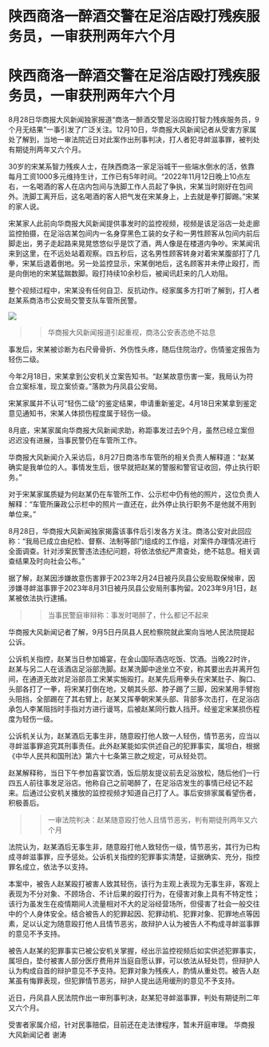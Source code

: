 # 陕西商洛一醉酒交警在足浴店殴打残疾服务员，一审获刑两年六个月

# 陕西商洛一醉酒交警在足浴店殴打残疾服务员，一审获刑两年六个月

8月28日华商报大风新闻独家报道“商洛一醉酒交警足浴店殴打智力残疾服务员，9个月无结果”一事引发了广泛关注。12月10日，华商报大风新闻记者从受害方家属处了解到，当地一审法院近日对此案作出刑事判决，打人者犯寻衅滋事罪，被判处有期徒刑两年又六个月。

30岁的宋某系智力残疾人士，在陕西商洛一家足浴城干一些端水倒水的活，依靠每月工资1000多元维持生计，工作已有5年时间。“2022年11月12日晚上10点左右，一名喝酒的客人在店内包间与洗脚工作人员起了争执，宋某当时刚好在包间外。洗脚工离开后，这名喝酒的客人把气发在宋某身上，上去就是拳打脚踢。”宋某的家人说。

宋某家人此前向华商报大风新闻提供事发时的监控视频，视频是该足浴店一处走廊监控拍摄，在足浴店某包间内一名身穿黑色工装的女子和一男性顾客从包间内前后脚走出，男子走起路来晃晃悠悠似乎是饮了酒，两人像是在楼道内争吵。宋某闻讯来到这里，在不远处站着观察。四五秒后，这名男性顾客转身对着宋某腹部打了几拳，宋某后退着倒地。另一处监控显示，宋某倒地后，这名顾客并未停止殴打，而是向倒地的宋某猛踹数脚。殴打持续10余秒后，被闻讯赶来的几人劝阻。

整个视频过程中，宋某没有任何自卫、反抗动作。经家属多方打听了解到，打人者赵某系商洛市公安局交警支队车管所民警。

![](https://inews.gtimg.com/om_bt/OrNZVB9R1kXUCyphHa5vWHION0DX0rS9pY1VY1xVRIsmUAA/1000)

>>华商报大风新闻报道引起重视，商洛公安表态绝不姑息

事发后，宋某被诊断为右尺骨骨折、外伤性头疼，随后住院治疗。伤情鉴定报告为轻伤二级。

今年2月18日，宋某拿到公安机关立案告知书。“赵某故意伤害一案，我局认为符合立案标准，现立案侦查。”落款为丹凤县公安局。

宋某家属并不认可“轻伤二级”的鉴定结果，申请重新鉴定。4月18日宋某拿到鉴定意见通知书，宋某人体损伤程度属于轻伤一级。

8月底，宋某家属向华商报大风新闻求助，称距事发过去9个月，虽然已经立案但迟迟没有进展，当事民警仍在车管所工作。

华商报大风新闻介入采访后，8月27日商洛市车管所的相关负责人解释道：“赵某确实是我单位的人。事情发生后，很早就把赵某的警服和警官证收回，停止执行职务。”

对于宋某家属质疑为何赵某仍在车管所工作、公示栏中仍有他的照片，这位负责人解释：“车管所廉政公示栏中的照片一直还在，此外停止执行职务不是他就不用到单位来。”

8月28日，华商报大风新闻独家揭露该事件后引发各方关注。商洛公安对此回应称：“我局已成立由纪检、督察、法制等部门组成的工作组，对案件办理情况进行全面调查。针对涉案民警违法违纪问题，将依法依纪严肃查处，绝不姑息。相关调查结果及时向社会公布。”

据了解，赵某因涉嫌故意伤害罪于2023年2月24日被丹凤县公安局取保候审，因涉嫌寻衅滋事罪于2023年8月31日被丹凤县公安局刑事拘留。2023年9月1日，赵某被依法执行逮捕。

>>当事民警庭审辩称：事发时喝醉了，什么都记不起来

华商报大风新闻记者了解，9月5日丹凤县人民检察院就此案向当地人民法院提起公诉。

公诉机关指控，赵某当日参加婚宴，在金山国际酒店吃饭、饮酒。当晚22时许，赵某与另二人在该酒店足浴部洗脚。赵某洗脚中途坐立不安，称其要出去并离开包间，在通道无故对足浴部员工宋某实施殴打。赵某先后用拳头在宋某肚子、胸口、头部各打了一拳，将宋某打倒在地，又朝其头部、脖子踢了三脚，因宋某用手臂抱头阻挡，全部踢在了其右臂上，赵某又挥拳朝宋某头部、背部多次击打，在足浴店承包人李某阻挡时手指对方进行谩骂，后被赵某同行数人挡开。经鉴定宋某损伤程度为轻伤一级。

公诉机关认为，赵某酒后无事生非，随意殴打他人致一人轻伤，情节恶劣，应当以寻衅滋事罪追究其刑事责任。此外赵某能如实供述自己的犯罪事实，属坦白，根据《中华人民共和国刑法》第六十七条第三款之规定，可从轻处罚。

赵某解释称，当日下午参加喜宴饮酒，饭后朋友提议前去足浴放松，随后他们一行四五人前往事发足浴店。他称自己之前喝醉了，在足浴店发生的事情已经记不起来。后通过公安机关播放的监控视频才知道自己打了人。事后安排家属看望伤者，积极善后。

>>一审法院判决：赵某随意殴打他人且情节恶劣，判有期徒刑两年又六个月

法院认为，赵某酒后无事生非，随意殴打他人致轻伤一级，情节恶劣，其行为已构成寻衅滋事罪，应予惩处。公诉机关指控的犯罪事实清楚，证据确实、充分，指控罪名成立，依法予以支持。

本案中，被告人赵某殴打被害人致其轻伤，该行为主观上表现为无事生非，客观上表现为不分对象、不顾场合、不计后果的殴打行为，在侵害对象上具有不特定性；该行为虽发生在疫情期间人流量相对不大的足浴经营场所，但侵害了社会一般交往中的个人身体安全。结合被告人的犯罪起因、犯罪动机、犯罪对象、犯罪地点等因素，足以认定为随意殴打他人且情节恶劣，故辩护人认为被告人不构成寻衅滋事罪的意见不予支持。

被告人赵某的犯罪事实已被公安机关掌握，经出示监控视频后如实供述犯罪事实，属坦白，垫付被害人部分医疗费用并当庭自愿认罪，可以依法从轻处罚，但辩护人认为构成自首的辩护意见不予支持。犯罪对象为残疾人，酌情从重处罚。被告人赵某虽有悔罪表现，但犯罪情节恶劣，辩护人提出适用缓刑的意见不予支持。

近日，丹凤县人民法院作出一审刑事判决，赵某犯寻衅滋事罪，判处有期徒刑二年又六个月。

受害者家属介绍，针对民事赔偿，目前还在走法律程序，暂未开庭审理。 华商报大风新闻记者 谢涛

